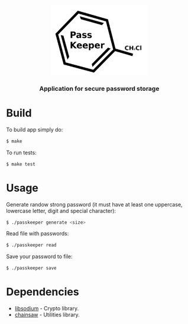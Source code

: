 <p align="center">
  <img width="260" height="190" src="https://github.com/soleni/PassKeeper/blob/master/logo.png">
</p>

<h3 align="center">Application for secure password storage</h3>

# Build
To build app simply do:
```bash
$ make
```
To run tests:
```bash
$ make test
```

# Usage
Generate randow strong password (it must have at least one uppercase, lowercase letter, digit and special character):
```bash
$ ./passkeeper generate <size>
```

Read file with passwords:
```bash
$ ./passkeeper read
```

Save your password to file:
```bash
$ ./passkeeper save
```

# Dependencies
* [libsodium](https://github.com/jedisct1/libsodium) - Crypto library.
* [chainsaw](https://github.com/eug-vs/chainsaw) - Utilities library.
